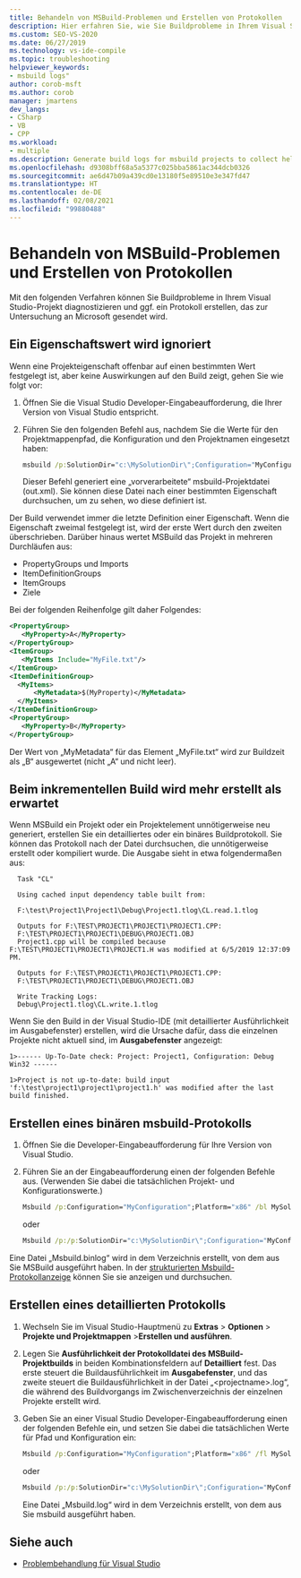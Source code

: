 ```yaml
---
title: Behandeln von MSBuild-Problemen und Erstellen von Protokollen
description: Hier erfahren Sie, wie Sie Buildprobleme in Ihrem Visual Studio-Projekt diagnostizieren und ggf. ein Protokoll erstellen können, das zur Untersuchung an Microsoft gesendet wird.
ms.custom: SEO-VS-2020
ms.date: 06/27/2019
ms.technology: vs-ide-compile
ms.topic: troubleshooting
helpviewer_keywords:
- msbuild logs"
author: corob-msft
ms.author: corob
manager: jmartens
dev_langs:
- CSharp
- VB
- CPP
ms.workload:
- multiple
ms.description: Generate build logs for msbuild projects to collect helpful information when troubleshooting issues.
ms.openlocfilehash: d9308bff68a5a5377c025bba5861ac344dcb0326
ms.sourcegitcommit: ae6d47b09a439cd0e13180f5e89510e3e347fd47
ms.translationtype: HT
ms.contentlocale: de-DE
ms.lasthandoff: 02/08/2021
ms.locfileid: "99880488"
---
```

# <a name="troubleshoot-and-create-logs-for-msbuild-problems"></a>Behandeln von MSBuild-Problemen und Erstellen von Protokollen

Mit den folgenden Verfahren können Sie Buildprobleme in Ihrem Visual Studio-Projekt diagnostizieren und ggf. ein Protokoll erstellen, das zur Untersuchung an Microsoft gesendet wird.

## <a name="a-property-value-is-ignored"></a>Ein Eigenschaftswert wird ignoriert

Wenn eine Projekteigenschaft offenbar auf einen bestimmten Wert festgelegt ist, aber keine Auswirkungen auf den Build zeigt, gehen Sie wie folgt vor:

1. Öffnen Sie die Visual Studio Developer-Eingabeaufforderung, die Ihrer Version von Visual Studio entspricht.
1. Führen Sie den folgenden Befehl aus, nachdem Sie die Werte für den Projektmappenpfad, die Konfiguration und den Projektnamen eingesetzt haben:

    ```cmd
    msbuild /p:SolutionDir="c:\MySolutionDir\";Configuration="MyConfiguration";Platform="Win32" /pp:out.xml MyProject.vcxproj
    ```

    Dieser Befehl generiert eine „vorverarbeitete“ msbuild-Projektdatei (out.xml). Sie können diese Datei nach einer bestimmten Eigenschaft durchsuchen, um zu sehen, wo diese definiert ist.

Der Build verwendet immer die letzte Definition einer Eigenschaft. Wenn die Eigenschaft zweimal festgelegt ist, wird der erste Wert durch den zweiten überschrieben. Darüber hinaus wertet MSBuild das Projekt in mehreren Durchläufen aus:

- PropertyGroups und Imports
- ItemDefinitionGroups
- ItemGroups
- Ziele

Bei der folgenden Reihenfolge gilt daher Folgendes:

```xml
<PropertyGroup>
   <MyProperty>A</MyProperty>
</PropertyGroup>
<ItemGroup>
   <MyItems Include="MyFile.txt"/>
</ItemGroup>
<ItemDefinitionGroup>
  <MyItems>
      <MyMetadata>$(MyProperty)</MyMetadata>
  </MyItems>
</ItemDefinitionGroup>
<PropertyGroup>
   <MyProperty>B</MyProperty>
</PropertyGroup>
```

Der Wert von „MyMetadata“ für das Element „MyFile.txt“ wird zur Buildzeit als „B“ ausgewertet (nicht „A“ und nicht leer).

## <a name="incremental-build-is-building-more-than-it-should"></a>Beim inkrementellen Build wird mehr erstellt als erwartet

Wenn MSBuild ein Projekt oder ein Projektelement unnötigerweise neu generiert, erstellen Sie ein detailliertes oder ein binäres Buildprotokoll. Sie können das Protokoll nach der Datei durchsuchen, die unnötigerweise erstellt oder kompiliert wurde. Die Ausgabe sieht in etwa folgendermaßen aus:

```output
  Task "CL"

  Using cached input dependency table built from:

  F:\test\Project1\Project1\Debug\Project1.tlog\CL.read.1.tlog

  Outputs for F:\TEST\PROJECT1\PROJECT1\PROJECT1.CPP:
  F:\TEST\PROJECT1\PROJECT1\DEBUG\PROJECT1.OBJ
  Project1.cpp will be compiled because F:\TEST\PROJECT1\PROJECT1\PROJECT1.H was modified at 6/5/2019 12:37:09 PM.

  Outputs for F:\TEST\PROJECT1\PROJECT1\PROJECT1.CPP:
  F:\TEST\PROJECT1\PROJECT1\DEBUG\PROJECT1.OBJ

  Write Tracking Logs:
  Debug\Project1.tlog\CL.write.1.tlog
```

Wenn Sie den Build in der Visual Studio-IDE (mit detaillierter Ausführlichkeit im Ausgabefenster) erstellen, wird die Ursache dafür, dass die einzelnen Projekte nicht aktuell sind, im **Ausgabefenster** angezeigt:

```output
1>------ Up-To-Date check: Project: Project1, Configuration: Debug Win32 ------

1>Project is not up-to-date: build input 'f:\test\project1\project1\project1.h' was modified after the last build finished.
```

## <a name="create-a-binary-msbuild-log"></a>Erstellen eines binären msbuild-Protokolls

1. Öffnen Sie die Developer-Eingabeaufforderung für Ihre Version von Visual Studio.
1. Führen Sie an der Eingabeaufforderung einen der folgenden Befehle aus. (Verwenden Sie dabei die tatsächlichen Projekt- und Konfigurationswerte.)

    ```cmd
    Msbuild /p:Configuration="MyConfiguration";Platform="x86" /bl MySolution.sln
    ```

    oder

    ```cmd
    Msbuild /p:/p:SolutionDir="c:\MySolutionDir\";Configuration="MyConfiguration";Platform="Win32" /bl MyProject.vcxproj
    ```

Eine Datei „Msbuild.binlog“ wird in dem Verzeichnis erstellt, von dem aus Sie MSBuild ausgeführt haben. In der [strukturierten Msbuild-Protokollanzeige](http://www.msbuildlog.com/) können Sie sie anzeigen und durchsuchen.

## <a name="create-a-detailed-log"></a>Erstellen eines detaillierten Protokolls

1. Wechseln Sie im Visual Studio-Hauptmenü zu **Extras** > **Optionen** > **Projekte und Projektmappen** >**Erstellen und ausführen**.
1. Legen Sie **Ausführlichkeit der Protokolldatei des MSBuild-Projektbuilds** in beiden Kombinationsfeldern auf **Detailliert** fest. Das erste steuert die Buildausführlichkeit im **Ausgabefenster**, und das zweite steuert die Buildausführlichkeit in der Datei „\<projectname\>.log“, die während des Buildvorgangs im Zwischenverzeichnis der einzelnen Projekte erstellt wird.
2. Geben Sie an einer Visual Studio Developer-Eingabeaufforderung einen der folgenden Befehle ein, und setzen Sie dabei die tatsächlichen Werte für Pfad und Konfiguration ein:

    ```cmd
    Msbuild /p:Configuration="MyConfiguration";Platform="x86" /fl MySolution.sln
    ```

    oder

    ```cmd
    Msbuild /p:/p:SolutionDir="c:\MySolutionDir\";Configuration="MyConfiguration";Platform="Win32" /fl MyProject.vcxproj
    ```

    Eine Datei „Msbuild.log“ wird in dem Verzeichnis erstellt, von dem aus Sie msbuild ausgeführt haben.

## <a name="see-also"></a>Siehe auch

- [Problembehandlung für Visual Studio](/troubleshoot/visualstudio/welcome-visual-studio/)
